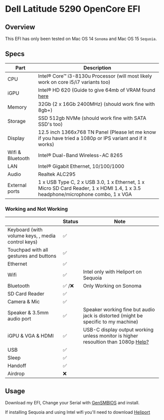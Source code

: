 
# Dell Latitude 5290 OpenCore EFI
## Overview

This EFI has only been tested on Mac OS 14 `Sonoma` and Mac OS 15 `Sequoia`.


## Specs

| Part             | Description                                                                                                    |
| ---------------- | -------------------------------------------------------------------------------------------------------------- |
| CPU              | Intel® Core™ i3-8130u Processor (will most likely work on core i5/i7 variants too)                             |
| iGPU             | Intel® HD 620     (Guide to give 64mb of VRAM found [here](https://github.com/lukeshondas/Dell-Latitude-5290-Opencore/blob/main/Update%20bios%20to%2064MB.md)   |
| Memory           | 32Gb (2 x 16Gb 2400MHz) (should work fine with 8gb+)                                                           |
| Storage          | SSD 512gb NVMe (should work fine with SATA SSD's too)                                                          |
| Display          | 12.5 inch 1366x768 TN Panel (Please let me know if you have tried a 1080p or IPS variant and if it works)      |
| Wifi & Bluetooth | Intel® Dual-Band Wireless-AC 8265                                                                              |
| LAN              | Intel® Gigabit Ethernet, 10/100/1000                                                                           |
| Audio            | Realtek ALC295                                                                                                 |
| External ports   | 1 x USB Type C, 2 x USB 3.0, 1 x Ethernet, 1 x Micro SD Card Reader, 1 x HDMI 1.4, 1 x 3.5 headphone/microphone combo, 1 x VGA |

### Working and Not Working

|                                                   | Status | Note                              |
| ------------------------------------------------- | ------ | ----------------------------------|
| Keyboard (with volume keys, , media control keys) | ✅     |                                   |
| Touchpad with all gestures and buttons            | ✅     |                                   |
| Ethernet                                          | ✅     |                                   |
| Wifi                                              | ✅     |Intel only with Heliport on Sequoia|
| Bluetooth                                         | ✅ /❌ |Only Working on Sonoma             |
| SD Card Reader                                    | ✅     |                                   |
| Camera & Mic                                      | ✅     |                                   |
| Speaker & 3.5mm audio port                        | ✅     |Speaker working fine but audio jack is distorted (might be specific to my machine) |
| iGPU & VGA & HDMI                                 | ✅     |USB-C display output working unless monitor is higher resoultion than 1080p [Help?](https://www.reddit.com/r/hackintosh/comments/1fkvzgb/needing_help_with_a_weird_gpu_issue_i_just_cannot/)|
| USB                                               | ✅     |                                   |
| Sleep                                             | ✅     |                                   |
| Handoff                                           | ✅     |                                   |
| Airdrop                                           | ❌     |                                   |


## Usage

Download my EFI, Change your Serial with [GenSMBIOS](https://github.com/corpnewt/GenSMBIOS) and install.

If installing Sequoia and using Intel wifi you'll need to download [Heliport](https://github.com/OpenIntelWireless/HeliPort)
